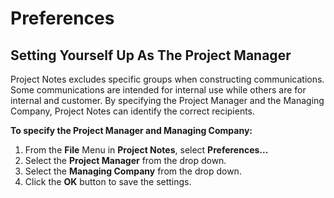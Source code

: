 # Preferences

## Setting Yourself Up As The Project Manager

Project Notes excludes specific groups when constructing communications. Some communications are intended for internal use while others are for internal and customer. By specifying the Project Manager and the Managing Company, Project Notes can identify the correct recipients.

**To specify the Project Manager and Managing Company:**

1. From the **File** Menu in **Project Notes**, select **Preferences...**
2. Select the **Project Manager** from the drop down.
3. Select the **Managing Company** from the drop down.
4. Click the **OK** button to save the settings.